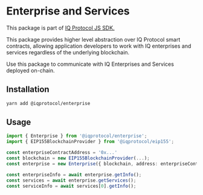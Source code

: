 # Enterprise and Services
This package is part of [IQ Protocol JS SDK.](https://github.com/iqalliance/iq-sdk-js)

This package provides higher level abstraction over IQ Protocol smart contracts, allowing application developers to work with IQ enterprises and services regardless of the underlying blockchain.   

Use this package to communicate with IQ Enterprises and Services deployed on-chain.

## Installation  
```bash
yarn add @iqprotocol/enterprise
```

## Usage
```ts
import { Enterprise } from '@iqprotocol/enterprise';
import { EIP155BlockchainProvider } from '@iqprotocol/eip155';

const enterpriseContractAddress = '0x...'
const blockchain = new EIP155BlockchainProvider(...);
const enterprise = new Enterprise({ blockchain, address: enterpriseContractAddress });

const enterpriseInfo = await enterprise.getInfo();
const services = await enterprise.getServices();
const serviceInfo = await services[0].getInfo();

```

